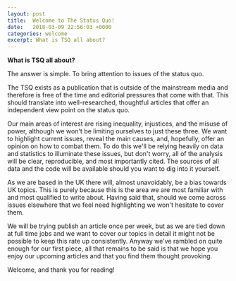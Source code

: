 ```yaml
---
layout: post
title:  Welcome to The Status Quo!
date:   2018-03-09 22:56:03 +0000
categories: welcome
excerpt: What is TSQ all about?
---
```


**What is TSQ all about?**

The answer is simple. To bring attention to issues of the status quo.

The TSQ exists as a publication that is outside of the mainstream media and therefore is free of the time and editorial pressures that come with that. This should translate into well-researched, thoughtful articles that offer an independent view point on the status quo.

Our main areas of interest are rising inequality, injustices, and the misuse of power, although we won't be limiting ourselves to just these three. We want to highlight current issues, reveal the main causes, and, hopefully, offer an opinion on how to combat them. To do this we'll be relying heavily on data and statistics to illuminate these issues, but don't worry, all of the analysis will be clear, reproducible, and most importantly cited. The sources of all data and the code will be available should you want to dig into it yourself.

As we are based in the UK there will, almost unavoidably, be a bias towards UK topics. This is purely because this is the area we are most familiar with and most qualified to write about. Having said that, should we come across issues elsewhere that we feel need highlighting we won't hesitate to cover them.

We will be trying publish an article once per week, but as we are tied down at full time jobs and we want to cover our topics in detail it might not be possible to keep this rate up consistently. Anyway we've rambled on quite enough for our first piece, all that remains to be said is that we hope you enjoy our upcoming articles and that you find them thought provoking.

Welcome, and thank you for reading!